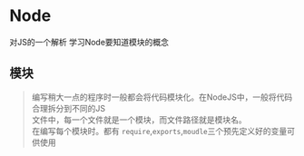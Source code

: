 # Node
对JS的一个解析
学习Node要知道模块的概念
## 模块
> 编写稍大一点的程序时一般都会将代码模块化。在NodeJS中，一般将代码合理拆分到不同的JS<br>
> 文件中，每一个文件就是一个模块，而文件路径就是模块名。<br>
在编写每个模块时。都有 `require`,`exports`,`moudle`三个预先定义好的变量可供使用
